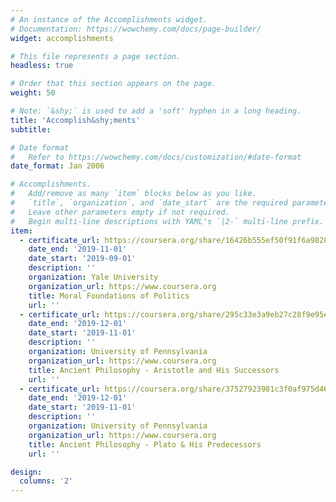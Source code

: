 ```yaml
---
# An instance of the Accomplishments widget.
# Documentation: https://wowchemy.com/docs/page-builder/
widget: accomplishments

# This file represents a page section.
headless: true

# Order that this section appears on the page.
weight: 50

# Note: `&shy;` is used to add a 'soft' hyphen in a long heading.
title: 'Accomplish&shy;ments'
subtitle:

# Date format
#   Refer to https://wowchemy.com/docs/customization/#date-format
date_format: Jan 2006

# Accomplishments.
#   Add/remove as many `item` blocks below as you like.
#   `title`, `organization`, and `date_start` are the required parameters.
#   Leave other parameters empty if not required.
#   Begin multi-line descriptions with YAML's `|2-` multi-line prefix.
item:
  - certificate_url: https://coursera.org/share/16426b555ef50f91f6a9828a6ac581eb
    date_end: '2019-11-01'
    date_start: '2019-09-01'
    description: ''
    organization: Yale University
    organization_url: https://www.coursera.org
    title: Moral Foundations of Politics
    url: ''
  - certificate_url: https://coursera.org/share/295c33e3a9eb27c28f9e95ebd77ab5e4
    date_end: '2019-12-01'
    date_start: '2019-11-01'
    description: ''
    organization: University of Pennsylvania
    organization_url: https://www.coursera.org
    title: Ancient Philosophy - Aristotle and His Successors
    url: ''
  - certificate_url: https://coursera.org/share/37527923981c3f0af975d46130bd8773
    date_end: '2019-12-01'
    date_start: '2019-11-01'
    description: ''
    organization: University of Pennsylvania
    organization_url: https://www.coursera.org
    title: Ancient Philosophy - Plato & His Predecessors
    url: ''

design:
  columns: '2'
---
```

